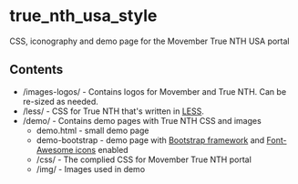 # true_nth_usa_style
CSS, iconography and demo page for the Movember True NTH USA portal

## Contents

* /images-logos/ - Contains logos for Movember and True NTH. Can be re-sized as needed.
* /less/ - CSS for True NTH that's written in [LESS](http://lesscss.org/). 
* /demo/ - Contains demo pages with True NTH CSS and images
	* demo.html - small demo page
	* demo-bootstrap - demo page with [Bootstrap framework](http://getbootstrap.com/) and [Font-Awesome icons](http://fortawesome.github.io/Font-Awesome/) enabled
	* /css/ - The complied CSS for Movember True NTH portal
	* /img/ - Images used in demo
